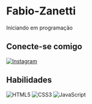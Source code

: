 # Fabio-Zanetti

Iniciando em programação

## Conecte-se comigo
 [![Instagram](https://img.shields.io/badge/Instagram-000?style=for-the-badge&logo=instagram)](https://www.instagram.com/bitosep/)

## Habilidades
![HTML5](https://img.shields.io/badge/HTML5-000?style=for-the-badge&logo=html5) ![CSS3](https://img.shields.io/badge/CSS3-000?style=for-the-badge&logo=css3&logoColor=264CE4) ![JavaScript](https://img.shields.io/badge/JavaScript-000?style=for-the-badge&logo=javascript)  

